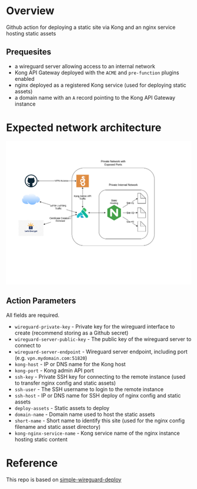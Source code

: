 # Overview

Github action for deploying a static site via Kong and an nginx service hosting static assets

## Prequesites

* a wireguard server allowing access to an internal network
* Kong API Gateway deployed with the `ACME` and `pre-function` plugins enabled
* nginx deployed as a registered Kong service (used for deploying static assets)
* a domain name with an `A` record pointing to the Kong API Gateway instance

# Expected network architecture

![Network toplogy](./img/DeployArchitecture.png)

## Action Parameters

All fields are required.

* `wireguard-private-key` - Private key for the wireguard interface to create (recommend storing as a Github secret)
* `wireguard-server-public-key` - The public key of the wireguard server to connect to
* `wireguard-server-endpoint` - Wireguard server endpoint, including port (e.g. `vpn.mydomain.com:51820`)
* `kong-host` - IP or DNS name for the Kong host
* `kong-port` - Kong admin API port
* `ssh-key` - Private SSH key for connecting to the remote instance (used to transfer nginx config and static assets)
* `ssh-user` - The SSH username to login to the remote instance
* `ssh-host` - IP or DNS name for SSH deploy of nginx config and static assets
* `deploy-assets` - Static assets to deploy
* `domain-name` - Domain name used to host the static assets
* `short-name` - Short name to identify this site (used for the nginx config filename and static asset directory)
* `kong-nginx-service-name` - Kong service name of the nginx instance hosting static content


# Reference
This repo is based on [simple-wireguard-deploy](https://github.com/ackersonde/simple-wireguard-deploy)
